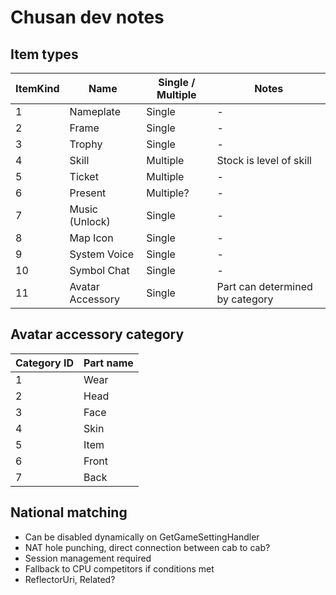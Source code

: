 # Chusan dev notes

## Item types
| ItemKind |       Name        | Single / Multiple |             Notes             |
|----------|-------------------|-------------------|-------------------------------|
|    1     |  Nameplate        |      Single       |               -               |
|    2     |  Frame            |      Single       |               -               |
|    3     |  Trophy           |      Single       |               -               |
|    4     |  Skill            |      Multiple     |     Stock is level of skill   |
|    5     |  Ticket           |      Multiple     |               -               |
|    6     |  Present          |      Multiple?    |               -               |
|    7     |  Music (Unlock)   |      Single       |               -               |
|    8     |  Map Icon         |      Single       |               -               |
|    9     |  System Voice     |      Single       |               -               |
|    10    |  Symbol Chat      |      Single       |               -               |
|    11    |  Avatar Accessory |      Single       |Part can determined by category|

## Avatar accessory category
|  Category ID  | Part name |
|---------------|-----------|
|       1       |    Wear   |
|       2       |    Head   |
|       3       |    Face   |
|       4       |    Skin   |
|       5       |    Item   |
|       6       |    Front  |
|       7       |    Back   |

## National matching
- Can be disabled dynamically on GetGameSettingHandler
- NAT hole punching, direct connection between cab to cab?
- Session management required
- Fallback to CPU competitors if conditions met
- ReflectorUri, Related?